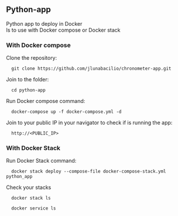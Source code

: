 ## Python-app

Python app to deploy in Docker <br>
Is to use with Docker compose or Docker stack

### With Docker compose

Clone the repository:
```
  git clone https://github.com/jlunabacilio/chronometer-app.git
```
Join to the folder:
```
  cd python-app
```  
Run Docker compose command:
```  
  docker-compose up -f docker-compose.yml -d
```
Join to your public IP in your navigator to check if is running the app:
```
  http://<PUBLIC_IP>
```
### With Docker Stack

Run Docker Stack command:
```
  docker stack deploy --compose-file docker-compose-stack.yml python_app
```
Check your stacks
```
  docker stack ls
  
  docker service ls
```
